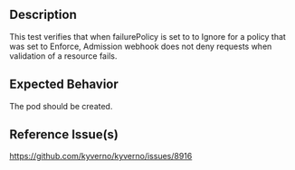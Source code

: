 ## Description

This test verifies that when failurePolicy is set to to Ignore for a policy that was set to Enforce, Admission webhook does not deny requests when validation of a resource fails.

## Expected Behavior

The pod should be created.

## Reference Issue(s)

https://github.com/kyverno/kyverno/issues/8916